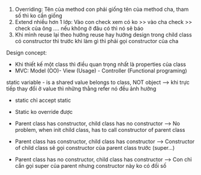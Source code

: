 1. Overriding: Tên của method con phải giống tên của method cha, tham số thì ko cần giống
2. Extend nhiều hơn 1 lớp: Vào con check xem có ko >> vào cha check >> check của ông .... nếu không ở đâu có thì nó sẽ báo
3. Khi mình reuse lại theo hướng reuse hay hướng design trong child class có constructor thì trước khi làm gì thì phải gọi constructor của cha

Design concept:
- Khi thiết kế một class thì điều quan trọng nhất là properties của class
- MVC: Model (OO)- View (Usage) - Controller (Functional programing)

static variable - is a shared value belongs to class, NOT object --> khi trực tiếp thay đổi ở value thì những thằng refer nó đều ảnh hưởng
- static chỉ accept static
- Static ko override được


- Parent class has constructor, child class has no constructor
--> No problem, when init child class, has to call constructor of parent class
- Parent class has constructor, child class has constructor
--> Constructor of child class sẽ gọi constructor của parent class trước (super...)
- Parent class has no constructor, child class has constructor
--> Con chỉ cần gọi super của parent nhưng constructor này ko có đối số
